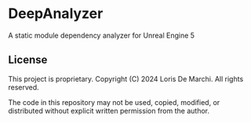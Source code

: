 # DeepAnalyzer

A static module dependency analyzer for Unreal Engine 5

## License

This project is proprietary. Copyright (C) 2024 Loris De Marchi. All rights reserved.

The code in this repository may not be used, copied, modified, or distributed without explicit written permission from the author.
